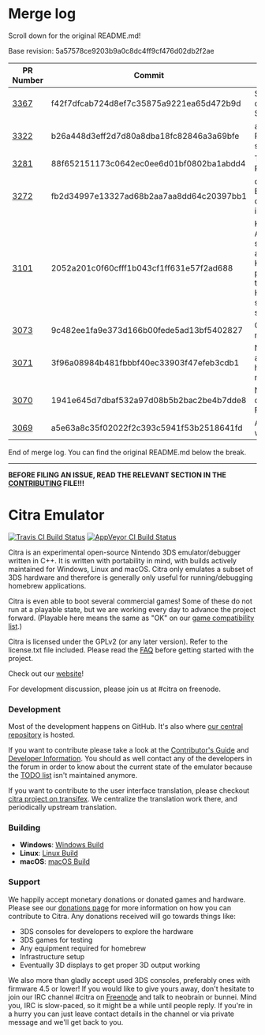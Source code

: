 # Merge log

Scroll down for the original README.md!

Base revision: 5a57578ce9203b9a0c8dc4ff9cf476d02db2f2ae

|PR Number|Commit|Title|Author|Merge Success|
|----|----|----|----|----|
|[3367](undefined)|f42f7dfcab724d8ef7c35875a9221ea65d472b9d|Service/Y2R: convert to ServiceFramework|wwylele|true|
|[3322](undefined)|b26a448d3eff2d7d80a8dba18fc82846a3a69bfe|audio_core: Remove global state|MerryMage|false|
|[3281](undefined)|88f652151173c0642ec0ee6d01bf0802ba1abdd4|Texture Cache Rework|jroweboy|true|
|[3272](undefined)|fb2d34997e13327ad68b2aa7aa8dd64c20397bb1|core/arm: Backend-specific context implementations|MerryMage|true|
|[3101](undefined)|2052a201c0f60cfff1b043cf1ff631e57f2ad688|Kernel/Threads: Add a new thread status that will allow using a Kernel::Event to put a guest thread to sleep inside an HLE handler until said event is signaled|Subv|true|
|[3073](undefined)|9c482ee1fa9e373d166b00fede5ad13bf5402827|Citra-qt: Add multiplayer ui|jroweboy|true|
|[3071](undefined)|3f96a08984b481fbbbf40ec33903f47efeb3cdb1|Network: Added an executable to host an dedicated room for local wifi|B3n30|true|
|[3070](undefined)|1941e645d7dbaf532a97d08b5b2bac2be4b7dde8|NWM_UDS: change to Service Framework|B3n30|true|
|[3069](undefined)|a5e63a8c35f02022f2c393c5941f53b2518641fd|Announce room webservice|B3n30|true|


End of merge log. You can find the original README.md below the break.

------

**BEFORE FILING AN ISSUE, READ THE RELEVANT SECTION IN THE [CONTRIBUTING](https://github.com/citra-emu/citra/blob/master/CONTRIBUTING.md#reporting-issues) FILE!!!**

Citra Emulator
==============
[![Travis CI Build Status](https://travis-ci.org/citra-emu/citra.svg?branch=master)](https://travis-ci.org/citra-emu/citra)
[![AppVeyor CI Build Status](https://ci.appveyor.com/api/projects/status/sdf1o4kh3g1e68m9?svg=true)](https://ci.appveyor.com/project/bunnei/citra)

Citra is an experimental open-source Nintendo 3DS emulator/debugger written in C++. It is written with portability in mind, with builds actively maintained for Windows, Linux and macOS. Citra only emulates a subset of 3DS hardware and therefore is generally only useful for running/debugging homebrew applications.

Citra is even able to boot several commercial games! Some of these do not run at a playable state, but we are working every day to advance the project forward. (Playable here means the same as "OK" on our [game compatibility list](https://citra-emu.org/game).)

Citra is licensed under the GPLv2 (or any later version). Refer to the license.txt file included. Please read the [FAQ](https://citra-emu.org/wiki/faq/) before getting started with the project.

Check out our [website](https://citra-emu.org/)!

For development discussion, please join us at #citra on freenode.

### Development

Most of the development happens on GitHub. It's also where [our central repository](https://github.com/citra-emu/citra) is hosted.

If you want to contribute please take a look at the [Contributor's Guide](CONTRIBUTING.md) and [Developer Information](https://github.com/citra-emu/citra/wiki/Developer-Information). You should as well contact any of the developers in the forum in order to know about the current state of the emulator because the [TODO list](https://docs.google.com/document/d/1SWIop0uBI9IW8VGg97TAtoT_CHNoP42FzYmvG1F4QDA) isn't maintained anymore.

If you want to contribute to the user interface translation, please checkout [citra project on transifex](https://www.transifex.com/citra/citra). We centralize the translation work there, and periodically upstream translation.

### Building

* __Windows__: [Windows Build](https://github.com/citra-emu/citra/wiki/Building-For-Windows)
* __Linux__: [Linux Build](https://github.com/citra-emu/citra/wiki/Building-For-Linux)
* __macOS__: [macOS Build](https://github.com/citra-emu/citra/wiki/Building-for-macOS)


### Support
We happily accept monetary donations or donated games and hardware. Please see our [donations page](https://citra-emu.org/donate/) for more information on how you can contribute to Citra. Any donations received will go towards things like:
* 3DS consoles for developers to explore the hardware
* 3DS games for testing
* Any equipment required for homebrew
* Infrastructure setup
* Eventually 3D displays to get proper 3D output working

We also more than gladly accept used 3DS consoles, preferably ones with firmware 4.5 or lower! If you would like to give yours away, don't hesitate to join our IRC channel #citra on [Freenode](http://webchat.freenode.net/?channels=citra) and talk to neobrain or bunnei. Mind you, IRC is slow-paced, so it might be a while until people reply. If you're in a hurry you can just leave contact details in the channel or via private message and we'll get back to you.
